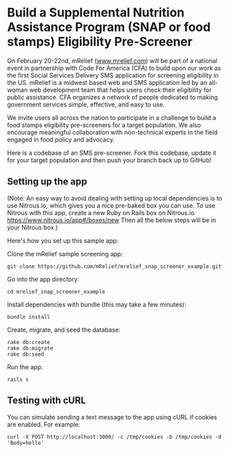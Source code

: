 # Build a Supplemental Nutrition Assistance Program (SNAP or food stamps) Eligibility Pre-Screener

On February 20-22nd, mRelief (www.mrelief.com) will be part of a national event in partnership with Code For America (CFA) to build upon our work as the first Social Services Delivery SMS application for screening eligibility in the US. mRelief is a midwest based web and SMS application led by an all-woman web development team that helps users check their eligibility for public assistance. CFA organizes a network of people dedicated to making government services simple, effective, and easy to use.

We invite users all across the nation to participate in a challenge to build a food stamps eligibility pre-screeners for a target population.  We also encourage meaningful collaboration with non-technical experts in the field engaged in food policy and advocacy.


Here is a codebase of an SMS pre-screener. Fork this codebase, update it for your target population and then push your branch back up to GitHub!


## Setting up the app

(Note: An easy way to avoid dealing with setting up local dependencies is to use Nitrous.io, which gives you a nice pre-baked box you can use. To use Nitrous with this app, create a new Ruby on Rails box on Nitrous.io https://www.nitrous.io/app#/boxes/new Then all the below steps will be in your Nitrous box.)

Here's how you set up this sample app:

Clone the mRelief sample screening app:

`git clone https://github.com/mRelief/mrelief_snap_screener_example.git`

Go into the app directory:

`cd mrelief_snap_screener_example`

Install dependencies with bundle (this may take a few minutes):

`bundle install`

Create, migrate, and seed the database:

```
rake db:create
rake db:migrate
rake db:seed
```

Run the app:

`rails s`

## Testing with cURL

You can simulate sending a text message to the app using cURL if cookies are enabled. For example:

`curl -X POST http://localhost:3000/ -c /tmp/cookies -b /tmp/cookies -d 'Body=hello'`
